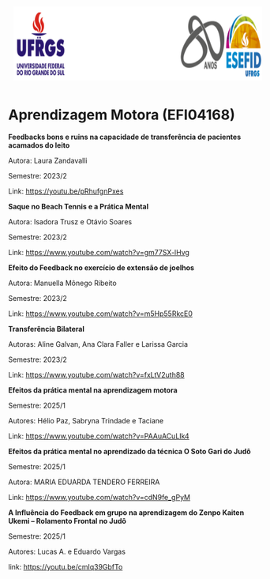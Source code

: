 <div align="center">
<img style="margin: 10px" src="https://github.com/apolinario-souza/teaching/blob/main/AprendizageMotora(EFI04168)/img/cabecalho.png" alt="Python" height="150" 
/>  </div>


# **Aprendizagem Motora (EFI04168)**


**Feedbacks bons e ruins na capacidade de transferência de pacientes acamados do leito**
 
 Autora: Laura Zandavalli 
 
 Semestre: 2023/2 
 
 Link: https://youtu.be/pRhufgnPxes

  **Saque no Beach Tennis e a Prática Mental**
 
 Autora: Isadora Trusz e Otávio Soares
 
 Semestre: 2023/2 
 
 Link: https://www.youtube.com/watch?v=gm77SX-lHvg

  **Efeito do Feedback no exercício de extensão de joelhos**
 
 Autora: Manuella Mônego Ribeito
 
 Semestre: 2023/2 
 
 Link: https://www.youtube.com/watch?v=m5Hp55RkcE0

   **Transferência Bilateral**
 
 Autoras: Aline Galvan, Ana Clara Faller e Larissa Garcia
 
 Semestre: 2023/2 
 
 Link: https://www.youtube.com/watch?v=fxLtV2uth88

**Efeitos da prática mental na aprendizagem motora**

Semestre: 2025/1

Autores: Hélio Paz, Sabryna Trindade e Taciane

Link:  https://www.youtube.com/watch?v=PAAuACuLIk4

**Efeitos da prática mental no aprendizado da técnica O Soto Gari do Judô**

Semestre: 2025/1

Autora: MARIA EDUARDA TENDERO FERREIRA

Link: https://www.youtube.com/watch?v=cdN9fe_gPyM

**A Influência do Feedback em grupo na aprendizagem do Zenpo Kaiten Ukemi –
Rolamento Frontal no Judô**

Semestre: 2025/1

Autores: Lucas A. e Eduardo Vargas

link:  https://youtu.be/cmIq39GbfTo



